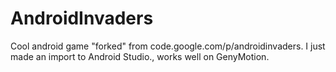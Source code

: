# AndroidInvaders

Cool android game "forked" from code.google.com/p/androidinvaders. 
I just made an import to Android Studio., works well on GenyMotion.


